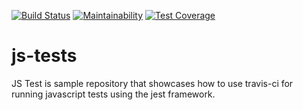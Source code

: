 [![Build Status](https://travis-ci.com/broken-bytes/js-tests.svg?branch=master)](https://travis-ci.com/broken-bytes/js-tests) [![Maintainability](https://api.codeclimate.com/v1/badges/e50b138ac9e93a057e70/maintainability)](https://codeclimate.com/github/broken-bytes/js-tests/maintainability) [![Test Coverage](https://api.codeclimate.com/v1/badges/e50b138ac9e93a057e70/test_coverage)](https://codeclimate.com/github/broken-bytes/js-tests/test_coverage)

# js-tests

JS Test is sample repository that showcases how to use travis-ci for running javascript tests using the jest framework.
